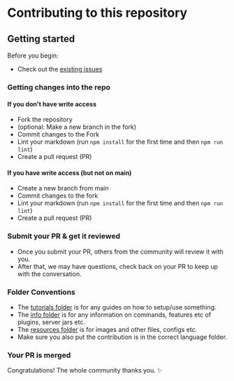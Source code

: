 # Contributing to this repository

## Getting started

Before you begin:

- Check out the [existing issues](https://github.com/Anything-Minecraft-Team/anything-minecraft/issues)

### Getting changes into the repo

#### If you don't have write access

- Fork the repository
- (optional: Make a new branch in the fork)
- Commit changes to the Fork
- Lint your markdown (run `npm install` for the first time and then `npm run lint`)
- Create a pull request (PR)

#### If you have write access (but not on main)

- Create a new branch from main
- Commit changes to the fork
- Lint your markdown (run `npm install` for the first time and then `npm run lint`)
- Create a pull request (PR)

### Submit your PR & get it reviewed

- Once you submit your PR, others from the community will review it with you.
- After that, we may have questions, check back on your PR to keep up with the conversation.

### Folder Conventions
- The [tutorials folder](tutorials) is for any guides on how to setup/use something.
- The [info folder](info) is for any information on commands, features etc of plugins, server jars etc.
- The [resources folder](resources) is for images and other files, configs etc.
- Make sure you also put the contribution is in the correct language folder.

### Your PR is merged

Congratulations! The whole community thanks you. :sparkles: